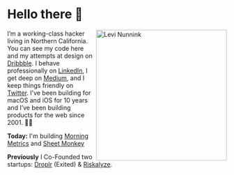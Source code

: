 # Hello there 👋

<img align="right" src="https://files.nunn.ink/68hDk5.png" alt="Levi Nunnink" width="300" />

I’m a working-class hacker living in Northern California. You can see my code here and my attempts at design on [Dribbble](https://dribbble.com/nunnink). I behave professionally on [LinkedIn](https://www.linkedin.com/in/levi-nunnink-18baa72/), I get deep on [Medium](https://medium.com/@culturezoo), and I keep things friendly on [Twitter](https://twitter.com/LeviNunnink). I’ve been building for macOS and iOS for 10 years and I’ve been building products for the web since 2001. 👴🏻

**Today:** I'm building [Morning Metrics](https://morning.so) and [Sheet Monkey](https://sheetmonkey.io) 

**Previously** I Co-Founded two startups: [Droplr](https://droplr.com) (Exited) & [Riskalyze](https://riskalyze.com).
